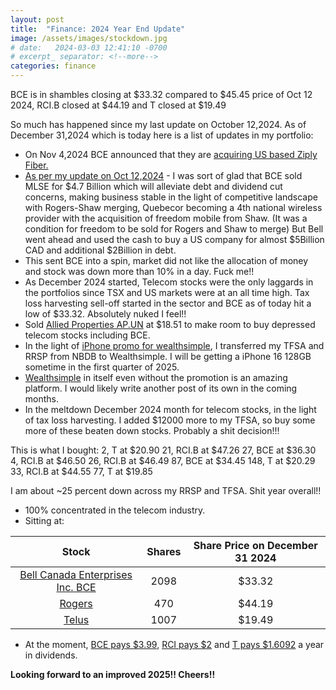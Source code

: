 ```yaml
---
layout: post
title:  "Finance: 2024 Year End Update"
image: /assets/images/stockdown.jpg
# date:   2024-03-03 12:41:10 -0700
# excerpt_ separator: <!--more-->
categories: finance
---
```

<p>BCE is in shambles closing at $33.32 compared to $45.45 price of Oct 12 2024, RCI.B closed at $44.19 and T closed at $19.49</p>

So much has happened since my last update on October 12,2024. As of December 31,2024 which is today here is a list of updates in my portfolio:

- On Nov 4,2024 BCE announced that they are [acquiring US based Ziply Fiber.](https://www.cbc.ca/news/business/bce-ziply-mlse-1.7374405)
- [As per my update on Oct 12,2024](https://dropinanocean.github.io/finance/2024/10/12/Finance-8.html) - I was sort of glad that BCE sold MLSE for $4.7 Billion which will alleviate debt and dividend cut concerns, making business stable in the light of competitive landscape with Rogers-Shaw merging, Quebecor becoming a 4th national wireless provider with the acquisition of freedom mobile from Shaw. (It was a condition for freedom to be sold for Rogers and Shaw to merge) But Bell went ahead and used the cash to buy a US company for almost $5Billion CAD and additional $2Billion in debt. 
- This sent BCE into a spin, market did not like the allocation of money and stock was down more than 10% in a day. Fuck me!! 
- As December 2024 started, Telecom stocks were the only laggards in the portfolios since TSX and US markets were at an all time high. Tax loss harvesting sell-off started in the sector and BCE as of today hit a low of $33.32. Absolutely nuked I feel!!
- Sold [Allied Properties AP.UN](https://money.tmx.com/en/quote/AP.UN) at $18.51 to make room to buy depressed telecom stocks including BCE.
- In the light of [iPhone promo for wealthsimple](https://forums.redflagdeals.com/wealthsimple-2024-free-iphone-macbook-promotion-net-new-deposits-2722196/), I transferred my TFSA and RRSP from NBDB to Wealthsimple. I will be getting a iPhone 16 128GB sometime in the first quarter of 2025.
- [Wealthsimple](https://www.wealthsimple.com/en-ca) in itself even without the promotion is an amazing platform. I would likely write another post of its own in the coming months. 
- In the meltdown December 2024 month for telecom stocks, in the light of tax loss harvesting. I added $12000 more to my TFSA, so buy some more of these beaten down stocks. Probably a shit decision!!!

This is what I bought:
2, T at $20.90
21, RCI.B at $47.26
27, BCE at $36.30
4, RCI.B at $46.50
26, RCI.B at $46.49
87, BCE at $34.45
148, T at $20.29
33, RCI.B at $44.55
77, T at $19.85

I am about ~25 percent down across my RRSP and TFSA. Shit year overall!! 

- 100% concentrated in the telecom industry. 
- Sitting at:

| **Stock** | **Shares** | **Share Price on December 31 2024** |
|:---------:|:----------:|:----------------------------------:|
| [Bell Canada Enterprises Inc. BCE](https://money.tmx.com/en/quote/BCE) | 2098 | $33.32 |
| [Rogers](https://money.tmx.com/en/quote/RCI.B) | 470 | $44.19 |
| [Telus](https://money.tmx.com/en/quote/T) | 1007 | $19.49 |

- At the moment, [BCE pays $3.99](https://www.bce.ca/investors/shares-and-dividends/bce.to), [RCI pays $2](https://investors.rogers.com/shareholder-information/dividend-information/) and [T pays $1.6092](https://www.telus.com/en/about/investor-relations/dividend-information) a year in dividends.

<b>Looking forward to an improved 2025!! Cheers!!</b>